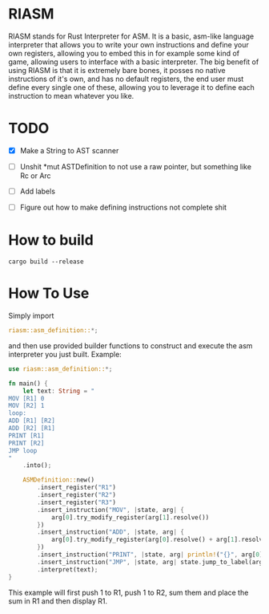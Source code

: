 # RIASM
RIASM stands for Rust Interpreter for ASM. It is a basic, asm-like language interpreter that allows you to write your own instructions and define your own registers, allowing you to embed this in for example some kind of game,
allowing users to interface with a basic interpreter. The big benefit of using RIASM is that it is extremely bare bones, it posses no native instructions of it's own, and has no default registers, the end user must define
every single one of these, allowing you to leverage it to define each instruction to mean whatever you like.

# TODO

- [x] Make a String to AST scanner
- [ ] Unshit *mut ASTDefinition to not use a raw pointer, but something like Rc or Arc
- [ ] Add labels
- [ ] Figure out how to make defining instructions not complete shit


# How to build

``` shell
cargo build --release
```

# How To Use
Simply import 

``` rust
riasm::asm_definition::*;
```



and then use provided builder functions to construct and execute the asm interpreter you just built.
Example:

``` rust
use riasm::asm_definition::*;

fn main() {
    let text: String = "
MOV [R1] 0
MOV [R2] 1
loop:
ADD [R1] [R2]
ADD [R2] [R1]
PRINT [R1]
PRINT [R2]
JMP loop
"
    .into();

    ASMDefinition::new()
        .insert_register("R1")
        .insert_register("R2")
        .insert_register("R3")
        .insert_instruction("MOV", |state, arg| {
            arg[0].try_modify_register(arg[1].resolve())
        })
        .insert_instruction("ADD", |state, arg| {
            arg[0].try_modify_register(arg[0].resolve() + arg[1].resolve())
        })
        .insert_instruction("PRINT", |state, arg| println!("{}", arg[0].resolve()))
        .insert_instruction("JMP", |state, arg| state.jump_to_label(arg[0].resolve()))
        .interpret(text);
}
```

	
This example will first push 1 to R1, push 1 to R2, sum them and place the sum in R1 and then display R1.
